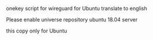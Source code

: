 onekey script for wireguard for Ubuntu translate to english

Please enable universe repository ubuntu 18.04 server

this copy only for Ubuntu 

